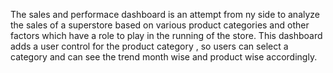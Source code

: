 The sales and performace dashboard is an attempt from ny side to analyze the sales of a superstore based on various product categories and other factors which have a role to play in the running of the store. This dashboard adds a user control for the product category , so users can select a category and can see the trend month wise and product wise accordingly.
